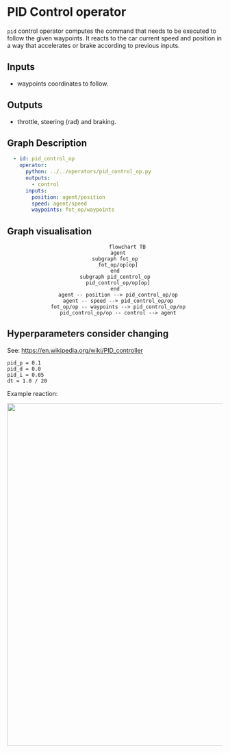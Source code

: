 # PID Control operator

`pid` control operator computes the command that needs to be executed to follow the given waypoints. 
It reacts to the car current speed and position in a way that accelerates or brake according to previous inputs.

## Inputs

- waypoints coordinates to follow.

## Outputs

- throttle, steering (rad) and braking.

## Graph Description

```yaml
  - id: pid_control_op
    operator:
      python: ../../operators/pid_control_op.py
      outputs:
        - control
      inputs:
        position: agent/position
        speed: agent/speed
        waypoints: fot_op/waypoints
```

## Graph visualisation

<div align="center">

```mermaid
        flowchart TB
  agent
subgraph fot_op
  fot_op/op[op]
end
subgraph pid_control_op
  pid_control_op/op[op]
end
  agent -- position --> pid_control_op/op
  agent -- speed --> pid_control_op/op
  fot_op/op -- waypoints --> pid_control_op/op
  pid_control_op/op -- control --> agent
```

</div>

## Hyperparameters consider changing

See: https://en.wikipedia.org/wiki/PID_controller

```
pid_p = 0.1
pid_d = 0.0
pid_i = 0.05
dt = 1.0 / 20   
```

Example reaction:

<p align="center">
<img src="https://upload.wikimedia.org/wikipedia/commons/c/c0/Change_with_Ki.png" width="800"/>
</p>
